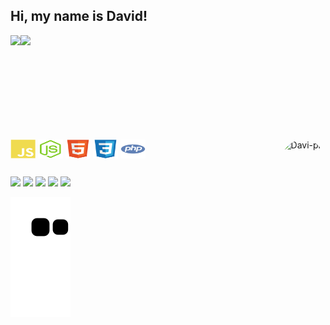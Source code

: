 ## Hi, my name is David!
<div align="center">
  <a href="https://github.com/DaviGudybayPedrosa" style="display:flex; width:100%;">
    <img height="150em" src="https://github-readme-stats.vercel.app/api?username=DaviGudybayPedrosa&show_icons=true&theme=dracula&include_all_commits=true&count_private=true"/>
    <img height="150em" style="flex:1;" src="https://github-readme-stats.vercel.app/api/top-langs/?username=DaviGudybayPedrosa&layout=compact&langs_count=7&theme=dracula"/>
  </a>
</div>
<div style="display: inline_block"><br>
  <img align="center" alt="Davi-Js" height="30" width="40" src="https://raw.githubusercontent.com/devicons/devicon/master/icons/javascript/javascript-plain.svg">
  <img align="center" alt="Davi-Ts" height="30" width="40" src="https://raw.githubusercontent.com/devicons/devicon/master/icons/nodejs/nodejs-plain.svg">
  <img align="center" alt="Davi-HTML" height="30" width="40" src="https://raw.githubusercontent.com/devicons/devicon/master/icons/html5/html5-original.svg">
  <img align="center" alt="Davi-CSS" height="30" width="40" src="https://raw.githubusercontent.com/devicons/devicon/master/icons/css3/css3-original.svg">
  <img align="center" alt="Davi-php" height="30" width="40" src="https://raw.githubusercontent.com/devicons/devicon/master/icons/php/php-plain.svg">
  <img align="right" alt="Davi-pic" height="150" style="border-radius:50px;" src="https://www.downloadclipart.net/svg/23446-samurai-anime-svg.svg">
</div>
  
  ##
 
<div> 
  <a href="https://www.youtube.com/channel/UCu8pNOctlJ2Ef2H5dxf_QTg" target="_blank"><img src="https://img.shields.io/badge/YouTube-FF0000?style=for-the-badge&logo=youtube&logoColor=white" target="_blank"></a>
  <a href="https://www.instagram.com/davibh_/" target="_blank"><img src="https://img.shields.io/badge/-Instagram-%23E4405F?style=for-the-badge&logo=instagram&logoColor=white" target="_blank"></a>
 	<a href="https://www.twitch.tv/gudybay" target="_blank"><img src="https://img.shields.io/badge/Twitch-9146FF?style=for-the-badge&logo=twitch&logoColor=white" target="_blank"></a>
  <a href = "mailto:davigudybaypedrosa@gmail.com"><img src="https://img.shields.io/badge/-Gmail-%23333?style=for-the-badge&logo=gmail&logoColor=white" target="_blank"></a>
  <a href="https://www.linkedin.com/in/davi-gudybay-pedrosa-207371216/" target="_blank"><img src="https://img.shields.io/badge/-LinkedIn-%230077B5?style=for-the-badge&logo=linkedin&logoColor=white" target="_blank"></a> 
 
  ![Snake animation](https://github.com/rafaballerini/rafaballerini/blob/output/github-contribution-grid-snake.svg)
 
</div>

